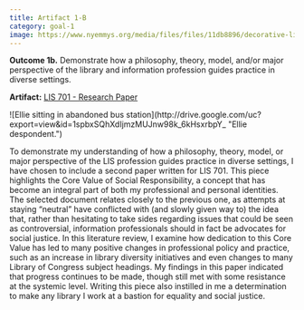 ```yaml
---
title: Artifact 1-B
category: goal-1
image: https://www.nyemmys.org/media/files/files/11db8896/decorative-line-break-29.png
---
```



**Outcome 1b.** Demonstrate how a philosophy, theory, model, and/or major perspective of the library and 
 information profession guides practice in diverse settings.

**Artifact:** [LIS 701 - Research Paper](https://docs.google.com/document/d/1fS1ROkLtZNl5iitXFn_1pwAK-yZj0F9W/edit)
<div class="image-right" markdown="1">
![Ellie sitting in abandoned bus station](http://drive.google.com/uc?export=view&id=1spbxSQhXdIjmzMUJnw98k_6kHsxrbpY_ "Ellie despondent.")
</div>

To demonstrate my understanding of how a philosophy, theory, model, or major perspective of the LIS profession guides practice in diverse settings, I have chosen to include a second paper written for LIS 701. This piece highlights the Core Value of Social Responsibility, a concept that has become an integral part of both my professional and personal identities. The selected document relates closely to the previous one, as attempts at staying “neutral” have conflicted with (and slowly given way to) the idea that, rather than hesitating to take sides regarding issues that could be seen as controversial, information professionals should in fact be advocates for social justice. In this literature review, I examine how dedication to this Core Value has led to  many positive changes in professional policy and practice, such as an increase in library diversity initiatives and even changes to many Library of Congress subject headings. My findings in this paper indicated that progress continues to be made, though still met with some resistance at the systemic level. Writing this piece also instilled in me a determination to make any library I work at a bastion for equality and social justice.